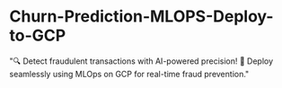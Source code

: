 # Churn-Prediction-MLOPS-Deploy-to-GCP
"🔍 Detect fraudulent transactions with AI-powered precision! 🚀 Deploy seamlessly using MLOps on GCP for real-time fraud prevention."
